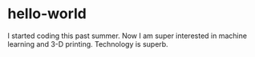 # hello-world
I started coding this past summer. Now I am super interested in machine learning and 3-D printing. 
Technology is superb. 
